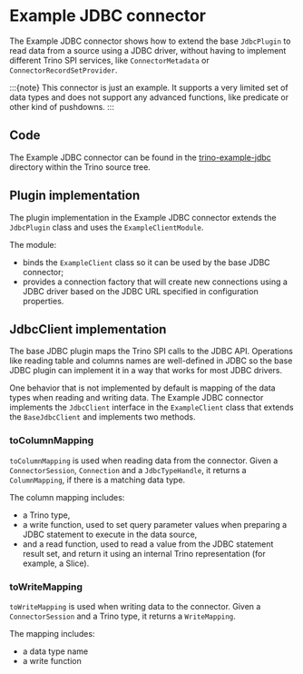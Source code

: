 # Example JDBC connector

The Example JDBC connector shows how to extend the base `JdbcPlugin`
to read data from a source using a JDBC driver, without having
to implement different Trino SPI services, like `ConnectorMetadata`
or `ConnectorRecordSetProvider`.

:::{note}
This connector is just an example. It supports a very limited set of data
types and does not support any advanced functions, like predicate or other
kind of pushdowns.
:::

## Code

The Example JDBC connector can be found in the [trino-example-jdbc](https://github.com/trinodb/trino/tree/master/plugin/trino-example-jdbc)
directory within the Trino source tree.

## Plugin implementation

The plugin implementation in the Example JDBC connector extends
the `JdbcPlugin` class and uses the `ExampleClientModule`.

The module:

- binds the `ExampleClient` class so it can be used by the base JDBC
  connector;
- provides a connection factory that will create new connections using a JDBC
  driver based on the JDBC URL specified in configuration properties.

## JdbcClient implementation

The base JDBC plugin maps the Trino SPI calls to the JDBC API. Operations like
reading table and columns names are well-defined in JDBC so the base JDBC plugin
can implement it in a way that works for most JDBC drivers.

One behavior that is not implemented by default is mapping of the data types
when reading and writing data. The Example JDBC connector implements
the `JdbcClient` interface in the `ExampleClient` class that extends
the `BaseJdbcClient` and implements two methods.

### toColumnMapping

`toColumnMapping` is used when reading data from the connector.
Given a `ConnectorSession`, `Connection` and a `JdbcTypeHandle`,
it returns a `ColumnMapping`, if there is a matching data type.

The column mapping includes:

- a Trino type,
- a write function, used to set query parameter values when preparing a
  JDBC statement to execute in the data source,
- and a read function, used to read a value from the JDBC statement result set,
  and return it using an internal Trino representation (for example, a Slice).

### toWriteMapping

`toWriteMapping` is used when writing data to the connector. Given a
`ConnectorSession` and a Trino type, it returns a `WriteMapping`.

The mapping includes:

- a data type name
- a write function
